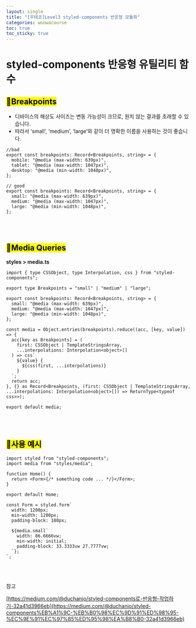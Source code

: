 ```yaml
---
layout: single
title: "[우테코]Level3 styled-components 반응형 모듈화"
categories: woowacourse
toc: true
toc_sticky: true
---
```


# styled-components 반응형 유틸리티 함수

## <mark class="pink">📌Breakpoints</mark>

- 디바이스의 해상도 사이즈는 변동 가능성이 크므로, 원치 않는 결과를 초래할 수 있습니다.
- 따라서 ‘small’, ‘medium’, ‘large’와 같이 더 명확한 이름을 사용하는 것이 좋습니다.

```tsx
//bad
export const breakpoints: Record<Breakpoints, string> = {
  mobile: "@media (max-width: 639px)",
  tablet: "@media (max-width: 1047px)",
  desktop: "@media (min-width: 1048px)",
};

// good
export const breakpoints: Record<Breakpoints, string> = {
  small: "@media (max-width: 639px)",
  medium: "@media (max-width: 1047px)",
  large: "@media (min-width: 1048px)",
};
```

<br>
<br>

## <mark class="pink">📌Media Queries</mark>

**styles > media.ts**

```tsx
import { type CSSObject, type Interpolation, css } from "styled-components";

export type Breakpoints = "small" | "medium" | "large";

export const breakpoints: Record<Breakpoints, string> = {
  small: "@media (max-width: 639px)",
  medium: "@media (max-width: 1047px)",
  large: "@media (min-width: 1048px)",
};

const media = Object.entries(breakpoints).reduce((acc, [key, value]) => {
  acc[key as Breakpoints] = (
    first: CSSObject | TemplateStringsArray,
    ...interpolations: Interpolation<object>[]
  ) => css`
    ${value} {
      ${css(first, ...interpolations)}
    }
  `;
  return acc;
}, {} as Record<Breakpoints, (first: CSSObject | TemplateStringsArray, ...interpolations: Interpolation<object>[]) => ReturnType<typeof css>>);

export default media;
```

<br>
<br>

## <mark class="pink">📌사용 예시</mark>

```tsx
import styled from "styled-components";
import media from "styles/media";

function Home() {
  return <Form>{/* something code ... */}</Form>;
}

export default Home;

const Form = styled.form`
  width: 1200px;
  min-width: 1200px;
  padding-block: 180px;

  ${media.small`
    width: 86.6666vw;
    min-width: initial;
    padding-block: 33.3333vw 27.7777vw;
  `};
`;
```

<br>
<br>

참고

[https://medium.com/@duchanjo/styled-components로-반응형-작업하기-32a41d3966eb](https://medium.com/@duchanjo/styled-components%EB%A1%9C-%EB%B0%98%EC%9D%91%ED%98%95-%EC%9E%91%EC%97%85%ED%95%98%EA%B8%B0-32a41d3966eb)
